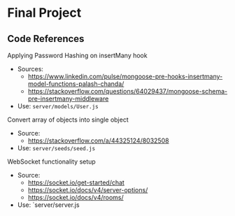# Final Project

## Code References

Applying Password Hashing on insertMany hook

- Sources:
  - https://www.linkedin.com/pulse/mongoose-pre-hooks-insertmany-model-functions-palash-chanda/
  - https://stackoverflow.com/questions/64029437/mongoose-schema-pre-insertmany-middleware
- Use: `server/models/User.js`

Convert array of objects into single object
- Source:
  - https://stackoverflow.com/a/44325124/8032508
- Use: `server/seeds/seed.js`

WebSocket functionality setup 
- Source: 
  - https://socket.io/get-started/chat
  - https://socket.io/docs/v4/server-options/
  - https://socket.io/docs/v4/rooms/
- Use: `server/server.js